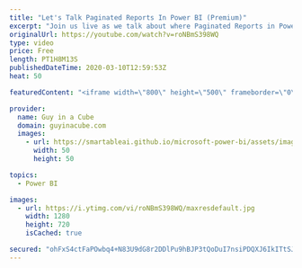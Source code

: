 ```yaml
---
title: "Let's Talk Paginated Reports In Power BI (Premium)"
excerpt: "Join us live as we talk about where Paginated Reports in Power BI fit in. There is a place for paginated reports and you may not be aware of it!  📢 Become a member: https://guyinacu.be/membership   *******************  Want to take your Power BI skills to the next level? We have training courses available"
originalUrl: https://youtube.com/watch?v=roNBmS398WQ
type: video
price: Free
length: PT1H8M13S
publishedDateTime: 2020-03-10T12:59:53Z
heat: 50

featuredContent: "<iframe width=\"800\" height=\"500\" frameborder=\"0\" src=\"https://www.youtube.com/embed/roNBmS398WQ\" allow=\"accelerometer; autoplay; encrypted-media; gyroscope; picture-in-picture\" allowfullscreen></iframe>"

provider:
  name: Guy in a Cube
  domain: guyinacube.com
  images:
    - url: https://smartableai.github.io/microsoft-power-bi/assets/images/organizations/guyinacube.com-50x50.jpg
      width: 50
      height: 50

topics:
  - Power BI

images:
  - url: https://i.ytimg.com/vi/roNBmS398WQ/maxresdefault.jpg
    width: 1280
    height: 720
    isCached: true

secured: "ohFxS4ctFaPOwbq4+N83U9dG8r2DDlPu9hBJP3tQoDuI7nsiPDQXJ6IkITtSJ2s/Af2dmc1K0sfawHHqkPEk9+r08IOvdAws0uiwpfcQDpRHp9uDMD2m/dj3ecXQ0Ik4zlaVxUz9eSPsQ4ZZQ6QuwRKRZ2cSef8fCfwm6x0kziQ99NA/ZoUYqhbdBrLuHlvcb9UrhCP7YXnL62NrlIXCeI1j7Cin1qeyYetC5CmIj1Rw0ruU9UCKdt7XXcMEYRdsdc6TL+M/gwjY05hqh6mK8lj/GKua1dazwM9C10JjAp2RFSkyzEikaP9Zx4pcdVnrHKXfzfI0pyfcQJQgXFPhFdPhbaamN75C9SQp8p7yzVw76vn5Dnug7b15xdEHXKdqLSylcykYAfo4jCU4yk719hlsr43sTI6ocq89pvQnm0c=;c5F1Yk8CGcu5C3q+uu2WeA=="
---
```



